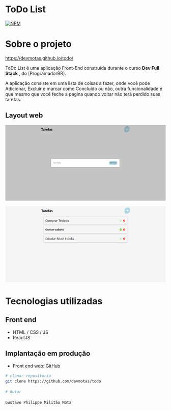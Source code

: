 # ToDo List
[![NPM](https://img.shields.io/npm/l/react)](https://github.com/neliocursos/exemplo-readme/blob/main/LICENSE) 

# Sobre o projeto

https://devmotas.github.io/todo/

ToDo List  é uma aplicação Front-End construída durante o curso **Dev Full Stack** , do [ProgramadorBR].

A aplicação consiste em uma lista de coisas a fazer, onde você pode Adicionar, Excluir e marcar como Concluído ou não, outra funcionalidade é que mesmo que você feche a página quando voltar não terá perdido suas tarefas. 

## Layout web
![Web 1](https://github.com/devmotas/todo/blob/main/assets/readme/home.png)

![Web 2](https://github.com/devmotas/todo/blob/main/assets/readme/run.png)

# Tecnologias utilizadas
## Front end
- HTML / CSS / JS 
- ReactJS

## Implantação em produção
- Front end web: GitHub

```bash
# clonar repositório
git clone https://github.com/devmotas/todo

# Autor

Gustavo Philippe Militão Mota
